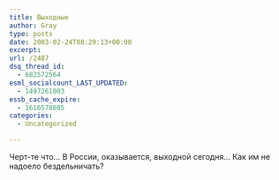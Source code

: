 ```yaml
---
title: Выходные
author: Gray
type: posts
date: 2003-02-24T08:29:13+00:00
excerpt:
url: /2487
dsq_thread_id:
  - 682572564
esml_socialcount_LAST_UPDATED:
  - 1497261003
essb_cache_expire:
  - 1616578085
categories:
  - Uncategorized

---
```








Черт-те что&#8230; В России, оказывается, выходной сегодня&#8230; Как им не надоело бездельничать?